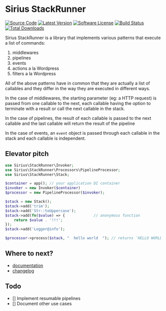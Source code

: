 # Sirius StackRunner

[![Source Code](http://img.shields.io/badge/source-siriusphp/stackrunner-blue.svg)](https://github.com/siriusphp/stackrunner)
[![Latest Version](https://img.shields.io/packagist/v/siriusphp/stack_runner.svg)](https://github.com/siriusphp/stackrunner/releases)
[![Software License](https://img.shields.io/badge/license-MIT-brightgreen.svg)](https://github.com/siriusphp/stackrunner/blob/master/LICENSE)
[![Build Status](https://github.com/siriusphp/stackrunner/workflows/CI/badge.svg)](https://github.com/siriusphp/stackrunner/actions)
[![Total Downloads](https://img.shields.io/packagist/dt/siriusphp/stack_runner.svg)](https://packagist.org/packages/siriusphp/stackrunner)

Sirius StackRunner is a library that implements various patterns that execute a list of commands:

1. middlewares
2. pipelines
3. events
4. actions a la Wordpress
5. filters a la Wordpress

All of the above patterns have in common that they are actually a list of callables and they differ in the way they are executed in different ways. 

In the case of middlewares, the starting parameter (eg: a HTTP request) is passed from one callable to the next, each 
callable having the option to terminate with a result or call the next callable in the stack. 

In the case of pipelines, the result of each callable is passed to the next callable and the last callable will return the result of the pipeline

In the case of events, an `event` object is passed through each callable in the stack and each callable is independent.

## Elevator pitch

```php
use Sirius\StackRunner\Invoker;
use Sirius\StackRunner\Processors\PipelineProcessor;
use Sirius\StackRunner\Stack;

$container = app(); // your application DI container
$invoker = new Invoker($container)
$processor = new PipelineProcessor($invoker);

$stack = new Stack();
$stack->add('trim');
$stack->add('Str::toUppercase');
$stack->add(fn($value) => {             // anonymous function
    return $value . '!!!';
});
$stack->add('Logger@info');

$processor->process($stack, "  hello world  "); // returns `HELLO WORLD!!!`
```

## Where to next?

- [documentation](https://sirius.ro/php/sirius/stack_runner/)
- [changelog](CHANGELOG.md)

## Todo
- [] Implement resumable pipelines
- [] Document other use cases
